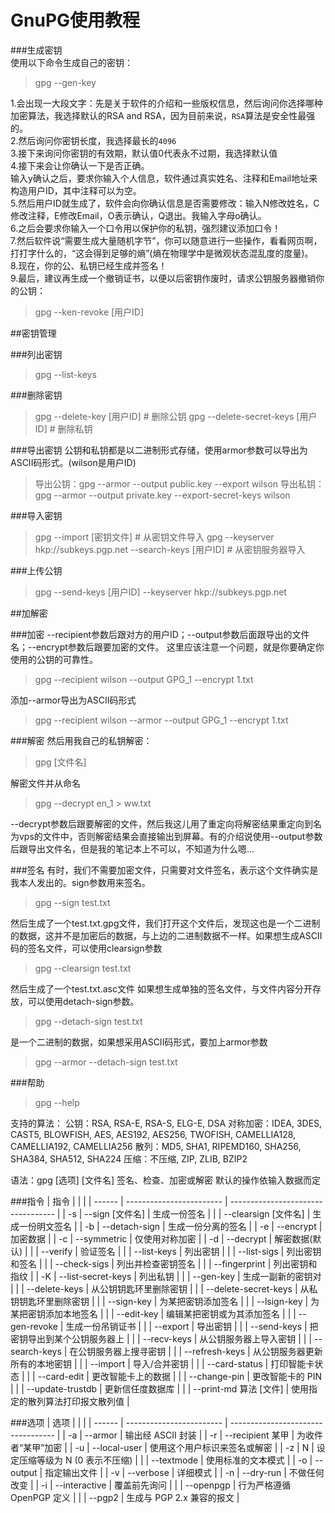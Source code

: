 GnuPG使用教程
====
###生成密钥   
使用以下命令生成自己的密钥：   

>gpg --gen-key   

1.会出现一大段文字：先是关于软件的介绍和一些版权信息，然后询问你选择哪种加密算法，我选择默认的RSA and RSA，因为目前来说，`RSA`算法是安全性最强的。   
2.然后询问你密钥长度，我选择最长的`4096`   
3.接下来询问你密钥的有效期，默认值0代表永不过期，我选择默认值   
4.接下来会让你确认一下是否正确。   
输入y确认之后，要求你输入个人信息，软件通过真实姓名、注释和Email地址来构造用户ID，其中注释可以为空。   
5.然后用户ID就生成了，软件会向你确认信息是否需要修改：输入N修改姓名，C修改注释，E修改Email，O表示确认，Q退出。我输入字母o确认。   
6.之后会要求你输入一个口令用以保护你的私钥，强烈建议添加口令！   
7.然后软件说“需要生成大量随机字节”，你可以随意进行一些操作，看看网页啊，打打字什么的，“这会得到足够的熵”(熵在物理学中是微观状态混乱度的度量)。   
8.现在，你的公、私钥已经生成并签名！   
9.最后，建议再生成一个撤销证书，以便以后密钥作废时，请求公钥服务器撤销你的公钥：    
>gpg --ken-revoke [用户ID]   

##密钥管理

###列出密钥
>gpg --list-keys

###删除密钥
>gpg --delete-key [用户ID]                   # 删除公钥
>gpg --delete-secret-keys [用户ID]           # 删除私钥

###导出密钥
公钥和私钥都是以二进制形式存储，使用armor参数可以导出为ASCII码形式。(wilson是用户ID)
>导出公钥：gpg --armor --output public.key --export wilson
>导出私钥：gpg --armor --output private.key --export-secret-keys wilson

###导入密钥
>gpg --import [密钥文件]                 # 从密钥文件导入
>gpg --keyserver hkp://subkeys.pgp.net --search-keys [用户ID] # 从密钥服务器导入

###上传公钥
>gpg --send-keys [用户ID] --keyserver hkp://subkeys.pgp.net

##加解密

###加密
--recipient参数后跟对方的用户ID；--output参数后面跟导出的文件名；--encrypt参数后跟要加密的文件。
这里应该注意一个问题，就是你要确定你使用的公钥的可靠性。
>gpg --recipient wilson --output GPG_1 --encrypt 1.txt

添加--armor导出为ASCII码形式
>gpg --recipient wilson --armor --output GPG_1 --encrypt 1.txt

###解密
然后用我自己的私钥解密：
>gpg [文件名]

解密文件并从命名
>gpg --decrypt en_1 > ww.txt

--decrypt参数后跟要解密的文件，然后我这儿用了重定向将解密结果重定向到名为vps的文件中，否则解密结果会直接输出到屏幕。有的介绍说使用--output参数后跟导出文件名，但是我的笔记本上不可以，不知道为什么嗯...

###签名
有时，我们不需要加密文件，只需要对文件签名，表示这个文件确实是我本人发出的。sign参数用来签名。
>gpg --sign test.txt

然后生成了一个test.txt.gpg文件，我们打开这个文件后，发现这也是一个二进制的数据，这并不是加密后的数据，与上边的二进制数据不一样。如果想生成ASCII码的签名文件，可以使用clearsign参数
>gpg --clearsign test.txt

然后生成了一个test.txt.asc文件
如果想生成单独的签名文件，与文件内容分开存放，可以使用detach-sign参数。
>gpg --detach-sign test.txt

是一个二进制的数据，如果想采用ASCII码形式，要加上armor参数
>gpg --armor --detach-sign test.txt

###帮助
>gpg --help

支持的算法：
公钥：RSA, RSA-E, RSA-S, ELG-E, DSA
对称加密：IDEA, 3DES, CAST5, BLOWFISH, AES, AES192, AES256,
               TWOFISH, CAMELLIA128, CAMELLIA192, CAMELLIA256
散列：MD5, SHA1, RIPEMD160, SHA256, SHA384, SHA512, SHA224
压缩：不压缩, ZIP, ZLIB, BZIP2

语法：gpg [选项] [文件名]
签名、检查、加密或解密
默认的操作依输入数据而定

###指令
| 指令   |                          |                                    |
| ------ | ------------------------ | ---------------------------------- |
| -s     | --sign [文件名]          | 生成一份签名                       |
|        | --clearsign [文件名]     | 生成一份明文签名                   |
| -b     | --detach-sign            | 生成一份分离的签名                 |
| -e     | --encrypt                | 加密数据                           |
| -c     | --symmetric              | 仅使用对称加密                     |
| -d     | --decrypt                | 解密数据(默认)                     |
|        | --verify                 | 验证签名                           |
|        | --list-keys              | 列出密钥                           |
|        | --list-sigs              | 列出密钥和签名                     |
|        | --check-sigs             | 列出并检查密钥签名                 |
|        | --fingerprint            | 列出密钥和指纹                     |
| -K     | --list-secret-keys       | 列出私钥                           |
|        | --gen-key                | 生成一副新的密钥对                 |
|        | --delete-keys            | 从公钥钥匙环里删除密钥             |
|        | --delete-secret-keys     | 从私钥钥匙环里删除密钥             |
|        | --sign-key               | 为某把密钥添加签名                 |
|        | --lsign-key              | 为某把密钥添加本地签名             |
|        | --edit-key               | 编辑某把密钥或为其添加签名         |
|        | --gen-revoke             | 生成一份吊销证书                   |
|        | --export                 | 导出密钥                           |
|        | --send-keys              | 把密钥导出到某个公钥服务器上       |
|        | --recv-keys              | 从公钥服务器上导入密钥             |
|        | --search-keys            | 在公钥服务器上搜寻密钥             |
|        | --refresh-keys           | 从公钥服务器更新所有的本地密钥     |
|        | --import                 | 导入/合并密钥                      |
|        | --card-status            | 打印智能卡状态                     |
|        | --card-edit              | 更改智能卡上的数据                 |
|        | --change-pin             | 更改智能卡的 PIN                   |
|        | --update-trustdb         | 更新信任度数据库                   |
|        | --print-md 算法 [文件]   | 使用指定的散列算法打印报文散列值   |

###选项
| 选项   |                          |                                    |
| ------ | ------------------------ | ---------------------------------- |
| -a     | --armor                  | 输出经 ASCII 封装                  |
| -r     | --recipient 某甲         | 为收件者“某甲”加密                 |
| -u     | --local-user             | 使用这个用户标识来签名或解密       |
| -z     | N                        | 设定压缩等级为 N (0 表示不压缩)    |
|        | --textmode               | 使用标准的文本模式                 |
| -o     | --output                 | 指定输出文件                       |
| -v     | --verbose                | 详细模式                           |
| -n     | --dry-run                | 不做任何改变                       |
| -i     | --interactive            | 覆盖前先询问                       |
|        | --openpgp                | 行为严格遵循 OpenPGP 定义          |
|        | --pgp2                   | 生成与 PGP 2.x 兼容的报文          |